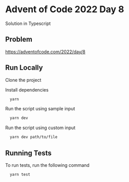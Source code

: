 # Advent of Code 2022 Day 8

Solution in Typescript

## Problem

https://adventofcode.com/2022/day/8

## Run Locally

Clone the project

Install dependencies

```bash
  yarn
```

Run the script using sample input

```bash
  yarn dev
```

Run the script using custom input

```bash
  yarn dev path/to/file
```

## Running Tests

To run tests, run the following command

```bash
  yarn test
```
